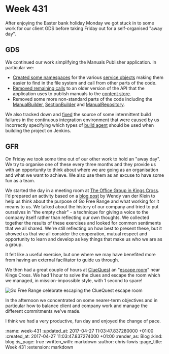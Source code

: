 Week 431
========

After enjoying the Easter bank holiday Monday we got stuck in to some
work for our client GDS before taking Friday out for a self-organised
"away day".

## GDS

We continued our work simplifying the Manuals Publisher application. In particular we:

- [Created some namespaces](https://github.com/alphagov/manuals-publisher/pull/980) for
  the
  various
  [service objects](http://stevelorek.com/service-objects.html) making
  them easier to find in the file system and call from other parts of
  the code.
- [Removed remaining calls](https://github.com/alphagov/manuals-publisher/pull/979) to
  an older version of the API that the application uses to publish
  manuals to
  the [content store](https://github.com/alphagov/content-store).
- Removed some more non-standard parts of the code including
  the
  [ManualBuilder](https://github.com/alphagov/manuals-publisher/pull/978),
  [SectionBuilder](https://github.com/alphagov/manuals-publisher/pull/977) and
  [ManualRepository](https://github.com/alphagov/manuals-publisher/pull/968).

We also tracked down
and [fixed](https://github.com/alphagov/manuals-publisher/pull/976)
the source of some intermittent build failures in the continuous
integration environment that were caused by us incorrectly specifying
which types
of
[build agent](https://wiki.jenkins-ci.org/display/JENKINS/Distributed+builds) should
be used when building the project on Jenkins.

## GFR

On Friday we took some time out of our other work to hold an "away
day". We try to organise one of these every three months and they
provide us with an opportunity to think about where we are going as an
organisation and what we want to achieve. We also use them as an
excuse to have some fun as a team.

We started the day in a meeting room
at
[The Office Group in Kings Cross](http://www.theofficegroup.co.uk/office/the-stanley-building/). I'd
prepared an activity based on
a
[blog post](https://www.linkedin.com/pulse/discover-your-organizations-purpose-half-day-wendy-van-der-klein?trk=prof-post) by
Wendy van der Klein to help us think about the purpose of Go Free
Range and what working for it means to us. We talked about the history
of our company and tried to put ourselves in "the empty chair" - a
technique for giving a voice to the company itself rather than
reflecting our own thoughts. We collected together the results of
these exercises and looked for common sentiments that we all
shared. We're still reflecting on how best to present these, but it
showed us that we all consider the cooperation, mutual respect and
opportunity to learn and develop as key things that make us who we are
as a group.

It felt like a useful exercise, but one where we may have benefited
more from having an external facilitator to guide us through.

We then had a great couple of hours
at [ClueQuest](https://cluequest.co.uk/) an
"[escape room](https://en.wikipedia.org/wiki/Escape_room)" near Kings
Cross. We had 1 hour to solve the clues and escape the room which we
managed, in mission-impossible style, with 1 second to spare!

![Go Free Range celebrate escaping the ClueQuest escape room](/images/cluequest.jpg)

In the afternoon we concentrated on some nearer-term objectives and in
particular how to balance client and company work and manage the
different commitments we've made.

I think we had a very productive, fun day and enjoyed the change of
pace.

<!-- add content here -->

:name: week-431
:updated_at: 2017-04-27 11:03:47.837280000 +01:00
:created_at: 2017-04-27 11:03:47.837274000 +01:00
:render_as: Blog
:kind: blog
:is_page: true
:written_with: markdown
:author: chris-lowis
:page_title: Week 431
:extension: markdown
